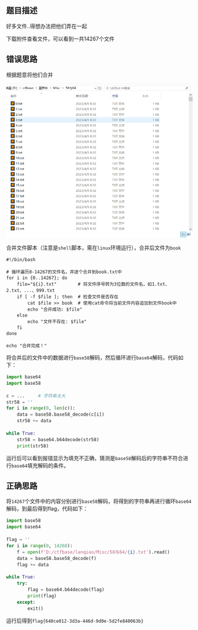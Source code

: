 ## 题目描述

好多文件..得想办法把他们弄在一起

下载附件查看文件，可以看到一共14267个文件

## 错误思路

根据题意将他们合并

![image-20240220160532305](assets/58与64/img/image-20240220160532305.png)

合并文件脚本（注意是`shell`脚本，需在`linux`环境运行），合并后文件为`book`

```shell
#!/bin/bash

# 循环遍历0-14267的文件名，并逐个合并到book.txt中
for i in {0..14267}; do
    file="${i}.txt"        # 将文件序号转为3位数的文件名，如1.txt、2.txt、...、999.txt
    if [ -f $file ]; then  # 检查文件是否存在
        cat $file >> book  # 使用cat命令将当前文件内容追加到文件book中
        echo "合并成功: $file"
    else
        echo "文件不存在: $file"
    fi
done

echo "合并完成！"

```



将合并后的文件中的数据进行`base58`解码，然后循环进行`base64`解码，代码如下：

```python
import base64
import base58

c = ...		# 字符串太大
str58 = ''
for i in range(0, len(c)):
    data = base58.base58_decode(c[i])
    str58 += data

while True:
    str58 = base64.b64decode(str58)
    print(str58)

```

运行后可以看到报错显示为填充不正确，猜测是`base58`解码后的字符串不符合进行`base64`填充解码的条件。

## 正确思路

将`14267`个文件中的内容分别进行`base58`解码，将得到的字符串再进行循环`base64`解码，到最后得到flag，代码如下：

```python
import base58
import base64

flag = ''
for i in range(0, 14268):
    f = open(f'D:/ctfbase/lanqiao/Misc/58与64/{i}.txt').read()
    data = base58.base58_decode(f)
    flag += data

while True:
    try:
        flag = base64.b64decode(flag)
        print(flag)
    except:
        exit()
```

运行后得到`flag{640ce012-3d3a-446d-9d0e-5d2fe840063b}`

